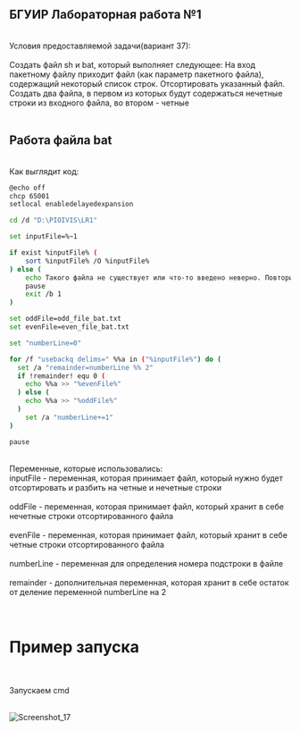 ## БГУИР Лабораторная работа №1

<br />
Условия предоставляемой задачи(вариант 37):
<br />
<br />
Создать файл sh и bat, который выполняет следующее: 
На вход пакетному файлу приходит файл (как параметр пакетного файла), содержащий некоторый список строк. Отсортировать указанный файл. Создать два файла, в первом из которых будут содержаться нечетные строки из входного файла, во втором - четные
<br />
<br />

## Работа файла bat

<br />
Как выглядит код:
<br />

```bash
@echo off
chcp 65001
setlocal enabledelayedexpansion

cd /d "D:\PIOIVIS\LR1"

set inputFile=%~1

if exist %inputFile% (
    sort %inputFile% /O %inputFile%
) else (
    echo Такого файла не существует или что-то введено неверно. Повторите попытку.
	pause
	exit /b 1
)

set oddFile=odd_file_bat.txt
set evenFile=even_file_bat.txt

set "numberLine=0"

for /f "usebackq delims=" %%a in ("%inputFile%") do (
  set /a "remainder=numberLine %% 2"
  if !remainder! equ 0 (
    echo %%a >> "%evenFile%"
  ) else (
    echo %%a >> "%oddFile%"
  )
    set /a "numberLine+=1"
)

pause
```
<br />
Переменные, которые использовались: <br />
inputFile - переменная, которая принимает файл, который нужно будет отсортировать и разбить на четные и нечетные строки <br /><br />
oddFile - переменная, которая принимает файл, который хранит в себе нечетные строки отсортированного файла <br /><br />
evenFile - переменная, которая принимает файл, который хранит в себе четные строки отсортированного файла <br /><br />
numberLine - переменная для определения номера подстроки в файле <br /><br />
remainder - дополнительная переменная, которая хранит в себе остаток от деление переменной numberLine на 2 <br /><br />
<br />

# Пример запуска

<br />
<br />
Запускаем cmd
<br />
<br />

![Screenshot_17](https://github.com/iis-32170x/RPIIS/assets/110356280/be8c8ca0-720c-4791-9b1d-6ec84aa92948)

<br />
